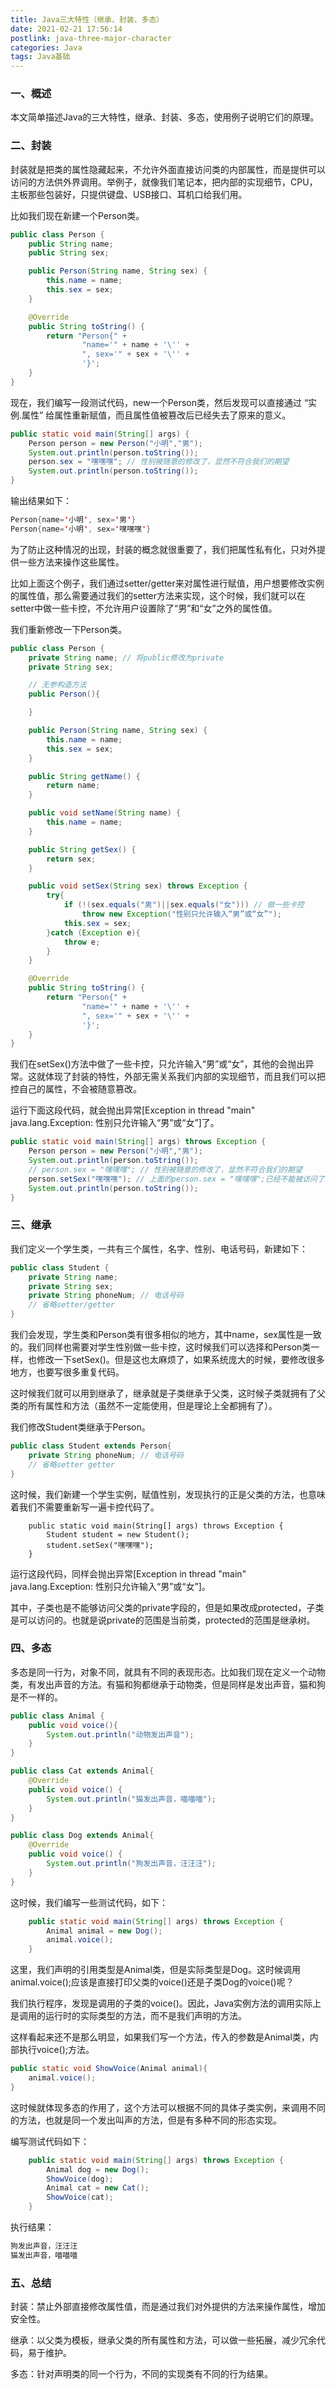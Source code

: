 ```yaml
---
title: Java三大特性（继承、封装、多态）
date: 2021-02-21 17:56:14
postlink: java-three-major-character
categories: Java
tags: Java基础
---
```

### 一、概述

本文简单描述Java的三大特性，继承、封装、多态，使用例子说明它们的原理。

### 二、封装

封装就是把类的属性隐藏起来，不允许外面直接访问类的内部属性，而是提供可以访问的方法供外界调用。举例子，就像我们笔记本，把内部的实现细节，CPU，主板那些包装好，只提供键盘、USB接口、耳机口给我们用。
<!--more-->
比如我们现在新建一个Person类。

```java
public class Person {
    public String name;
    public String sex;

    public Person(String name, String sex) {
        this.name = name;
        this.sex = sex;
    }

    @Override
    public String toString() {
        return "Person{" +
                "name='" + name + '\'' +
                ", sex='" + sex + '\'' +
                '}';
    }
}
```

现在，我们编写一段测试代码，new一个Person类，然后发现可以直接通过 “实例.属性” 给属性重新赋值，而且属性值被篡改后已经失去了原来的意义。

```java
public static void main(String[] args) {
    Person person = new Person("小明","男");
    System.out.println(person.toString());
    person.sex = "嘿嘿嘿"; // 性别被随意的修改了，显然不符合我们的期望
    System.out.println(person.toString());
}
```

输出结果如下：

```java
Person{name='小明', sex='男'}
Person{name='小明', sex='嘿嘿嘿'}
```

为了防止这种情况的出现，封装的概念就很重要了，我们把属性私有化，只对外提供一些方法来操作这些属性。

比如上面这个例子，我们通过setter/getter来对属性进行赋值，用户想要修改实例的属性值，那么需要通过我们的setter方法来实现，这个时候，我们就可以在setter中做一些卡控，不允许用户设置除了“男”和“女”之外的属性值。

我们重新修改一下Person类。

```java
public class Person {
    private String name; // 将public修改为private
    private String sex;

    // 无参构造方法
    public Person(){

    }

    public Person(String name, String sex) {
        this.name = name;
        this.sex = sex;
    }

    public String getName() {
        return name;
    }

    public void setName(String name) {
        this.name = name;
    }

    public String getSex() {
        return sex;
    }

    public void setSex(String sex) throws Exception {
        try{
            if (!(sex.equals("男")||sex.equals("女"))) // 做一些卡控
                throw new Exception("性别只允许输入“男”或“女”");
            this.sex = sex;
        }catch (Exception e){
            throw e;
        }
    }

    @Override
    public String toString() {
        return "Person{" +
                "name='" + name + '\'' +
                ", sex='" + sex + '\'' +
                '}';
    }
}
```

我们在setSex()方法中做了一些卡控，只允许输入“男”或“女”，其他的会抛出异常。这就体现了封装的特性，外部无需关系我们内部的实现细节，而且我们可以把控自己的属性，不会被随意篡改。

运行下面这段代码，就会抛出异常[Exception in thread "main" java.lang.Exception: 性别只允许输入“男”或“女”]了。

```java
public static void main(String[] args) throws Exception {
    Person person = new Person("小明","男");
    System.out.println(person.toString());
    // person.sex = "嘿嘿嘿"; // 性别被随意的修改了，显然不符合我们的期望
    person.setSex("嘿嘿嘿"); // 上面的person.sex = "嘿嘿嘿";已经不能被访问了
    System.out.println(person.toString());
}
```

### 三、继承

我们定义一个学生类，一共有三个属性，名字、性别、电话号码，新建如下：

```java
public class Student {
    private String name;
    private String sex;
    private String phoneNum; // 电话号码
    // 省略setter/getter
}
```

我们会发现，学生类和Person类有很多相似的地方，其中name，sex属性是一致的。我们同样也需要对学生性别做一些卡控，这时候我们可以选择和Person类一样，也修改一下setSex()。但是这也太麻烦了，如果系统庞大的时候，要修改很多地方，也要写很多重复代码。

这时候我们就可以用到继承了，继承就是子类继承于父类，这时候子类就拥有了父类的所有属性和方法（虽然不一定能使用，但是理论上全都拥有了）。

我们修改Student类继承于Person。

```java
public class Student extends Person{
    private String phoneNum; // 电话号码
    // 省略setter getter
}
```

这时候，我们新建一个学生实例，赋值性别，发现执行的正是父类的方法，也意味着我们不需要重新写一遍卡控代码了。

```
    public static void main(String[] args) throws Exception {
        Student student = new Student();
        student.setSex("嘿嘿嘿");
    }
```

运行这段代码，同样会抛出异常[Exception in thread "main" java.lang.Exception: 性别只允许输入“男”或“女”]。

其中，子类也是不能够访问父类的private字段的，但是如果改成protected，子类是可以访问的。也就是说private的范围是当前类，protected的范围是继承树。

### 四、多态

多态是同一行为，对象不同，就具有不同的表现形态。比如我们现在定义一个动物类，有发出声音的方法。有猫和狗都继承于动物类，但是同样是发出声音，猫和狗是不一样的。

```java
public class Animal {
    public void voice(){
        System.out.println("动物发出声音");
    }
}

public class Cat extends Animal{
    @Override
    public void voice() {
        System.out.println("猫发出声音，喵喵喵");
    }
}

public class Dog extends Animal{
    @Override
    public void voice() {
        System.out.println("狗发出声音，汪汪汪");
    }
}
```

这时候，我们编写一些测试代码，如下：

```java
    public static void main(String[] args) throws Exception {
        Animal animal = new Dog();
        animal.voice();
    }
```

这里，我们声明的引用类型是Animal类，但是实际类型是Dog。这时候调用animal.voice();应该是直接打印父类的voice()还是子类Dog的voice()呢？

我们执行程序，发现是调用的子类的voice()。因此，Java实例方法的调用实际上是调用的运行时的实际类型的方法，而不是我们声明的方法。

这样看起来还不是那么明显，如果我们写一个方法，传入的参数是Animal类，内部执行voice();方法。

```java
public static void ShowVoice(Animal animal){
    animal.voice();
}
```

这时候就体现多态的作用了，这个方法可以根据不同的具体子类实例，来调用不同的方法，也就是同一个发出叫声的方法，但是有多种不同的形态实现。

编写测试代码如下：

```java
    public static void main(String[] args) throws Exception {
        Animal dog = new Dog();
        ShowVoice(dog);
        Animal cat = new Cat();
        ShowVoice(cat);
    }
```

执行结果：

```java
狗发出声音，汪汪汪
猫发出声音，喵喵喵
```

### 五、总结

封装：禁止外部直接修改属性值，而是通过我们对外提供的方法来操作属性，增加安全性。

继承：以父类为模板，继承父类的所有属性和方法，可以做一些拓展，减少冗余代码，易于维护。

多态：针对声明类的同一个行为，不同的实现类有不同的行为结果。